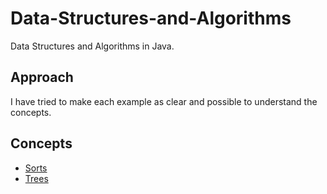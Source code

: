 Data-Structures-and-Algorithms
==============================

Data Structures and Algorithms in Java.

## Approach
I have tried to make each example as clear and possible to understand the concepts.

## Concepts
* [Sorts](sorts)
* [Trees](trees)
